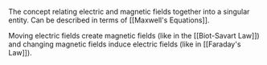 
The concept relating electric and magnetic fields together into a singular entity.
Can be described in terms of [[Maxwell's Equations]].

Moving electric fields create magnetic fields (like in the [[Biot-Savart Law]]) and changing magnetic fields induce electric fields (like in [[Faraday's Law]]).
